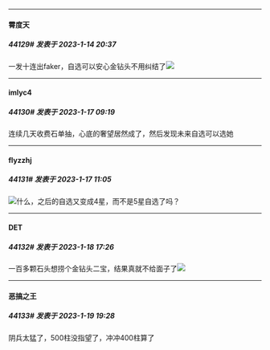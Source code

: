 

*****

####  霄度天  
##### 44129#       发表于 2023-1-14 20:37

一发十连出faker，自选可以安心金钻头不用纠结了<img src="https://static.saraba1st.com/image/smiley/face2017/065.png" referrerpolicy="no-referrer">



*****

####  imlyc4  
##### 44130#       发表于 2023-1-17 09:19

连续几天收费石单抽，心底的奢望居然成了，然后发现未来自选可以选她



*****

####  flyzzhj  
##### 44131#       发表于 2023-1-17 11:05

<img src="https://static.saraba1st.com/image/smiley/face2017/112.png" referrerpolicy="no-referrer">什么，之后的自选又变成4星，而不是5星自选了吗？

*****

####  DET  
##### 44132#       发表于 2023-1-18 17:26

一百多颗石头想捞个金钻头二宝，结果真就不给面子了<img src="https://static.saraba1st.com/image/smiley/face2017/126.png" referrerpolicy="no-referrer">



*****

####  恶搞之王  
##### 44133#       发表于 2023-1-19 19:28

阴兵太猛了，500柱没指望了，冲冲400柱算了


